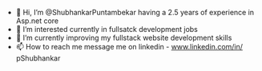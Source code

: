 - 👋 Hi, I’m @ShubhankarPuntambekar having a 2.5 years of experience in Asp.net core
- 👀 I’m interested currently in fullsatck development jobs
- 🌱 I’m currently improving my fullstack website development skills
- 📫 How to reach me message me on linkedin - www.linkedin.com/in/
pShubhankar

<!---
ShubhankarPuntambekar/ShubhankarPuntambekar is a ✨ special ✨ repository because its `README.md` (this file) appears on your GitHub profile.
You can click the Preview link to take a look at your changes.
--->
